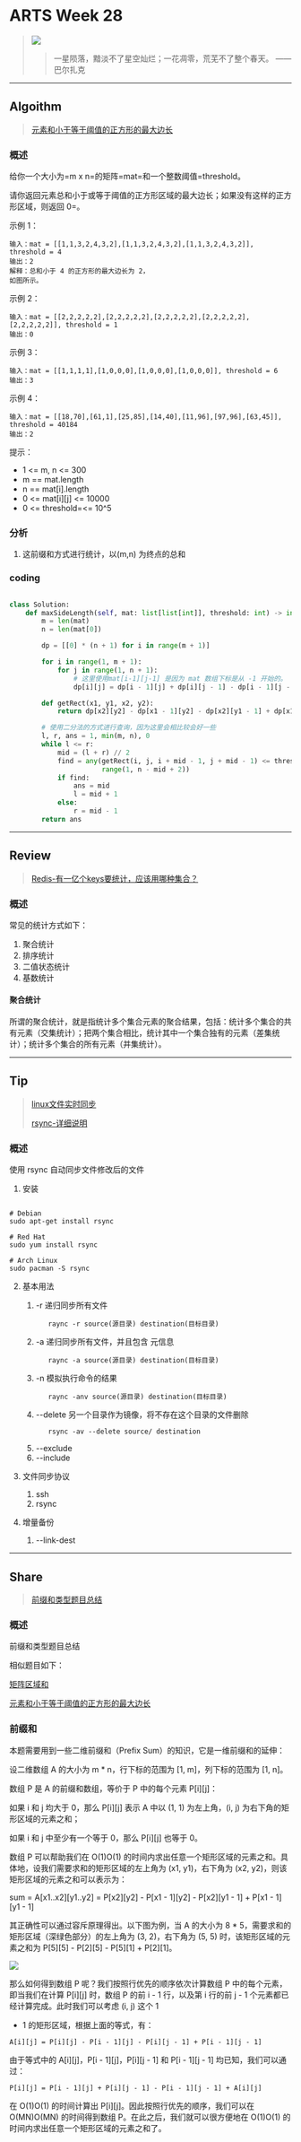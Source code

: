 # ARTS Week 28

> ![](https://github.com/Carmenliukang/ARTS/blob/master/image/28/1.jpg)
>> 一星陨落，黯淡不了星空灿烂；一花凋零，荒芜不了整个春天。
> > ——巴尔扎克

***

## Algoithm

> [元素和小于等于阈值的正方形的最大边长](https://leetcode-cn.com/problems/maximum-side-length-of-a-square-with-sum-less-than-or-equal-to-threshold)

### 概述

给你一个大小为=m x n=的矩阵=mat=和一个整数阈值=threshold。

请你返回元素总和小于或等于阈值的正方形区域的最大边长；如果没有这样的正方形区域，则返回 0=。

示例 1：

    输入：mat = [[1,1,3,2,4,3,2],[1,1,3,2,4,3,2],[1,1,3,2,4,3,2]], threshold = 4 
    输出：2 
    解释：总和小于 4 的正方形的最大边长为 2，
    如图所示。

示例 2：

    输入：mat = [[2,2,2,2,2],[2,2,2,2,2],[2,2,2,2,2],[2,2,2,2,2],[2,2,2,2,2]], threshold = 1 
    输出：0

示例 3：

    输入：mat = [[1,1,1,1],[1,0,0,0],[1,0,0,0],[1,0,0,0]], threshold = 6 
    输出：3

示例 4：

    输入：mat = [[18,70],[61,1],[25,85],[14,40],[11,96],[97,96],[63,45]], threshold = 40184 
    输出：2

提示：

* 1 <= m, n <= 300
* m == mat.length
* n == mat[i].length
* 0 <= mat[i][j] <= 10000
* 0 <= threshold=<= 10^5

### 分析

1. 这前缀和方式进行统计，以(m,n) 为终点的总和

### coding

```python

class Solution:
    def maxSideLength(self, mat: list[list[int]], threshold: int) -> int:
        m = len(mat)
        n = len(mat[0])

        dp = [[0] * (n + 1) for i in range(m + 1)]

        for i in range(1, m + 1):
            for j in range(1, n + 1):
                # 这里使用mat[i-1][j-1] 是因为 mat 数组下标是从 -1 开始的。
                dp[i][j] = dp[i - 1][j] + dp[i][j - 1] - dp[i - 1][j - 1] + mat[i - 1][j - 1]

        def getRect(x1, y1, x2, y2):
            return dp[x2][y2] - dp[x1 - 1][y2] - dp[x2][y1 - 1] + dp[x1 - 1][y1 - 1]

        # 使用二分法的方式进行查询，因为这里会相比较会好一些
        l, r, ans = 1, min(m, n), 0
        while l <= r:
            mid = (l + r) // 2
            find = any(getRect(i, j, i + mid - 1, j + mid - 1) <= threshold for i in range(1, m - mid + 2) for j in
                       range(1, n - mid + 2))
            if find:
                ans = mid
                l = mid + 1
            else:
                r = mid - 1
        return ans

```

***

## Review

> [Redis-有一亿个keys要统计，应该用哪种集合？](https://time.geekbang.org/column/article/280680)

### 概述

常见的统计方式如下：

1. 聚合统计
2. 排序统计
3. 二值状态统计
4. 基数统计

#### 聚合统计

所谓的聚合统计，就是指统计多个集合元素的聚合结果，包括：统计多个集合的共有元素（交集统计）；把两个集合相比，统计其中一个集合独有的元素（差集统计）；统计多个集合的所有元素（并集统计）。



***

## Tip

> [linux文件实时同步](https://www.cnblogs.com/zzf0305/p/9319962.html)
>
> [rsync-详细说明](https://rsync.samba.org/)

### 概述

使用 rsync 自动同步文件修改后的文件

1. 安装

```shell

# Debian
sudo apt-get install rsync

# Red Hat
sudo yum install rsync

# Arch Linux
sudo pacman -S rsync

```

2. 基本用法

    1. -r 递归同步所有文件
       ```shell
          raync -r source(源目录) destination(目标目录)
       ```
    2. -a 递归同步所有文件，并且包含 元信息
       ```shell
          raync -a source(源目录) destination(目标目录)
       ```
    3. -n 模拟执行命令的结果
       ```shell
          raync -anv source(源目录) destination(目标目录)
       ```
    4. --delete 另一个目录作为镜像，将不存在这个目录的文件删除
       ```shell
          rsync -av --delete source/ destination
       ```
    5. --exclude
    6. --include

3. 文件同步协议
    1. ssh
    2. rsync

4. 增量备份
    1. --link-dest

***

## Share

> [前缀和类型题目总结](https://github.com/Carmenliukang/ARTS/blob/master/week28.md#share)

### 概述

前缀和类型题目总结

相似题目如下：

[矩阵区域和](https://leetcode-cn.com/problems/matrix-block-sum)

[元素和小于等于阈值的正方形的最大边长](https://leetcode-cn.com/problems/maximum-side-length-of-a-square-with-sum-less-than-or-equal-to-threshold)

### 前缀和

本题需要用到一些二维前缀和（Prefix Sum）的知识，它是一维前缀和的延伸：

设二维数组 A 的大小为 m * n，行下标的范围为 [1, m]，列下标的范围为 [1, n]。

数组 P 是 A 的前缀和数组，等价于 P 中的每个元素 P[i][j]：

如果 i 和 j 均大于 0，那么 P[i][j] 表示 A 中以 (1, 1) 为左上角，(i, j) 为右下角的矩形区域的元素之和；

如果 i 和 j 中至少有一个等于 0，那么 P[i][j] 也等于 0。

数组 P 可以帮助我们在 O(1)O(1) 的时间内求出任意一个矩形区域的元素之和。具体地，设我们需要求和的矩形区域的左上角为 (x1, y1)，右下角为 (x2, y2)，则该矩形区域的元素之和可以表示为：

sum = A[x1..x2][y1..y2] = P[x2][y2] - P[x1 - 1][y2] - P[x2][y1 - 1] + P[x1 - 1][y1 - 1]

其正确性可以通过容斥原理得出。以下图为例，当 A 的大小为 8 * 5，需要求和的矩形区域（深绿色部分）的左上角为 (3, 2)，右下角为 (5, 5) 时，该矩形区域的元素之和为 P[5][5] - P[2][5] - P[5][1] +
P[2][1]。

![](https://github.com/Carmenliukang/ARTS/blob/master/image/28/2.png)

那么如何得到数组 P 呢？我们按照行优先的顺序依次计算数组 P 中的每个元素，即当我们在计算 P[i][j] 时，数组 P 的前 i - 1 行，以及第 i 行的前 j - 1 个元素都已经计算完成。此时我们可以考虑 (i, j) 这个 1

* 1 的矩形区域，根据上面的等式，有：

```
A[i][j] = P[i][j] - P[i - 1][j] - P[i][j - 1] + P[i - 1][j - 1]
```

由于等式中的 A[i][j]，P[i - 1][j]，P[i][j - 1] 和 P[i - 1][j - 1] 均已知，我们可以通过：

```
P[i][j] = P[i - 1][j] + P[i][j - 1] - P[i - 1][j - 1] + A[i][j]
```

在 O(1)O(1) 的时间计算出 P[i][j]。因此按照行优先的顺序，我们可以在 O(MN)O(MN) 的时间得到数组 P。在此之后，我们就可以很方便地在 O(1)O(1) 的时间内求出任意一个矩形区域的元素之和了。

